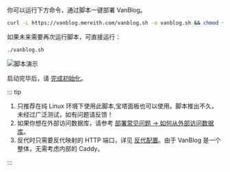你可以运行下方命令，通过脚本一键部署 VanBlog。

```bash
curl -L https://vanblog.mereith.com/vanblog.sh -o vanblog.sh && chmod +x vanblog.sh && ./vanblog.sh
```

如果未来需要再次运行脚本，可直接运行：

```bash
./vanblog.sh
```

![脚本演示](https://pic.mereith.com/img/fbbf5dde011f9dec13cdb25ad741765f.clipboard-2022-09-20.png)

启动完毕后，请 [完成初始化](./init.md)。

::: tip

1. 只推荐在纯 Linux 环境下使用此脚本,宝塔面板也可以使用。脚本推出不久，未经过广泛测试，如有问题请反馈！
1. 如果你想在外部访问数据库，请参考 [部署常见问题 → 如何从外部访问数据库](../faq/deploy.md#如何在外部访问数据库)。
1. 反代时只需要反代映射的 HTTP 端口，详见 [反代配置](../reference/reverse-proxy.md)。由于 VanBlog 是一个整体，无需考虑内部的 Caddy。

:::

